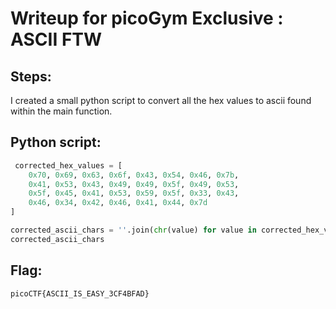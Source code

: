 # Writeup for picoGym Exclusive : ASCII FTW
## Steps:
I created a small python script to convert all the hex values to ascii found within the main function.

## Python script:
```python
 corrected_hex_values = [
    0x70, 0x69, 0x63, 0x6f, 0x43, 0x54, 0x46, 0x7b,
    0x41, 0x53, 0x43, 0x49, 0x49, 0x5f, 0x49, 0x53,
    0x5f, 0x45, 0x41, 0x53, 0x59, 0x5f, 0x33, 0x43,
    0x46, 0x34, 0x42, 0x46, 0x41, 0x44, 0x7d
]

corrected_ascii_chars = ''.join(chr(value) for value in corrected_hex_values)
corrected_ascii_chars
```
## Flag:
```picoCTF{ASCII_IS_EASY_3CF4BFAD}```
